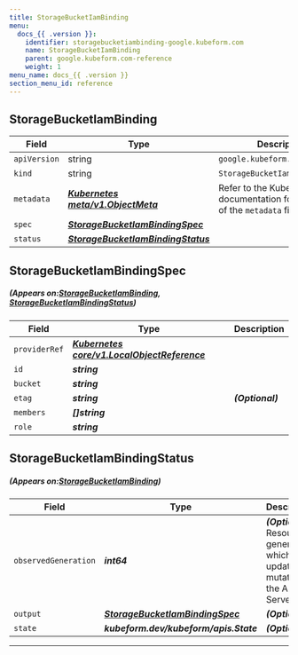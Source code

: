 ```yaml
---
title: StorageBucketIamBinding
menu:
  docs_{{ .version }}:
    identifier: storagebucketiambinding-google.kubeform.com
    name: StorageBucketIamBinding
    parent: google.kubeform.com-reference
    weight: 1
menu_name: docs_{{ .version }}
section_menu_id: reference
---
```


## StorageBucketIamBinding
| Field | Type | Description |
| ------ | ----- | ----------- |
| `apiVersion` | string | `google.kubeform.com/v1alpha1` |
|    `kind` | string | `StorageBucketIamBinding` |
| `metadata` | ***[Kubernetes meta/v1.ObjectMeta](https://kubernetes.io/docs/reference/generated/kubernetes-api/v1.13/#objectmeta-v1-meta)***|Refer to the Kubernetes API documentation for the fields of the `metadata` field.|
| `spec` | ***[StorageBucketIamBindingSpec](#StorageBucketIamBindingSpec)***||
| `status` | ***[StorageBucketIamBindingStatus](#StorageBucketIamBindingStatus)***||
## StorageBucketIamBindingSpec
##### (Appears on:[StorageBucketIamBinding](#StorageBucketIamBinding), [StorageBucketIamBindingStatus](#StorageBucketIamBindingStatus))
| Field | Type | Description |
| ------ | ----- | ----------- |
| `providerRef` | ***[Kubernetes core/v1.LocalObjectReference](https://kubernetes.io/docs/reference/generated/kubernetes-api/v1.13/#localobjectreference-v1-core)***||
| `id` | ***string***||
| `bucket` | ***string***||
| `etag` | ***string***| ***(Optional)*** |
| `members` | ***[]string***||
| `role` | ***string***||
## StorageBucketIamBindingStatus
##### (Appears on:[StorageBucketIamBinding](#StorageBucketIamBinding))
| Field | Type | Description |
| ------ | ----- | ----------- |
| `observedGeneration` | ***int64***| ***(Optional)*** Resource generation, which is updated on mutation by the API Server.|
| `output` | ***[StorageBucketIamBindingSpec](#StorageBucketIamBindingSpec)***| ***(Optional)*** |
| `state` | ***kubeform.dev/kubeform/apis.State***| ***(Optional)*** |
---
